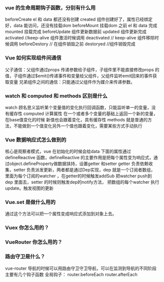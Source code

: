 ### vue 的生命周期钩子函数，分别有什么用
beforeCreate el 和 data 都还没有创建
created 组件创建好了，属性已经绑定好，data 能访问，还没有挂载dom
beforeMount 挂载dom 之前 el 和 data 完成
mounted 挂载完成
beforeUpdate 组件更新数据前
updated 组件更新完成
activated //keep-alive 组件激活时候调用
deactivated // keep-alive 组件移除时候调用
beforeDestory // 在组件销毁之前
destoryed //组件销毁完成
### Vue 如何实现组件间通信 
父子通信：父组件通过props 传递参数给子组件，子组件里不能直接修改props 的值，子组件通过$emit()传递事件和变量给父组件，父组件监听emit回来的事件获取变量
兄弟组件之间的通信：只能通过父组件作为媒介来传递参数。
### watch 和 computed 和 methods 区别是什么
watch 顾名思义监听某个变量值的变化执行回调函数，只能监听单一的变量，没有缓存性
computed 计算属性 在一个或者多个变量的基础上返回一个新的变量，在base值变化的时候 新值也会跟着变化，具有缓存性
methods 就是普通的方法，不能做到一个值变化另外一个值也跟着变化，需要某些方式手动执行

### Vue 数据响应式怎么做到的
核心是观察者模式，vue 在初始化的时候会给data 下面的属性通过defineReactive 函数，defineReactive 的主要作用是把每个属性变为响应式，通过object.defineProperty做数据挟持，设置getter 和setter 
getter 负责依赖收集，setter 负责派发更新，两者都是通过Dep实现，dep 就是一个订阅者数组，里面为每个订阅的watcher ，在getter的时候触发addSub 把watcher push到dep 里面去，setter 的时候则触发dep的notify方法，
把数组的每个watcher 执行update。触发视图的更新

### Vue.set 是做什么用的
通过这个方法可以把一个属性变成响应式添加到对象上去。

### Vuex 你怎么用的？
### VueRouter 你怎么用的？
### 路由守卫是什么？
vue-router 导航的时候可以用路由守卫守卫导航，可以在监测到导航的不同阶段
主要有几个钩子函数
全局钩子：
router.beforeEach
router.afterEach


